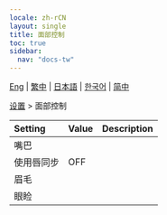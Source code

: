```yaml
---
locale: zh-rCN
layout: single
title: 面部控制
toc: true
sidebar:
  nav: "docs-tw"
---
```

[Eng](/dancexr/menu/2025.4/actor/facial_debug) | [繁中](/tw/dancexr/menu/2025.4/actor/facial_debug) | [日本語](/jp/dancexr/menu/2025.4/actor/facial_debug) | [한국어](/kr/dancexr/menu/2025.4/actor/facial_debug) | [简中](/zh/dancexr/menu/2025.4/actor/facial_debug)

[设置](../menu#设置) > 面部控制



| Setting | Value | Description |
| :--- | --- | :--- |
| 嘴巴 || 
| 使用唇同步 | OFF | 
| 眉毛 || 
| 眼睑 || 
